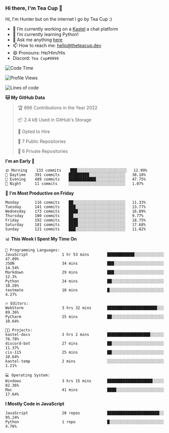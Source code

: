 ### Hi there, I'm Tea Cup 👋 

Hi, I'm Hunter but on the internet I go by Tea Cup :)

- 🔭 I’m currently working on a [Kastel](https://github.com/Kastelll) a chat platform
- 🌱 I’m currently learning Python!
- 💬 Ask me anything [here](https://github.com/TheTeaCup/TheTeaCup/issues)
- 📫 How to reach me: [hello@theteacup.dev](mailto:hello@theteacup.dev)
- 😄 Pronouns: He/Him/His
- Discord: `Tea Cup#9999`

<!--START_SECTION:waka-->
![Code Time](http://img.shields.io/badge/Code%20Time-238%20hrs%208%20mins-blue)

![Profile Views](http://img.shields.io/badge/Profile%20Views-12-blue)

![Lines of code](https://img.shields.io/badge/From%20Hello%20World%20I%27ve%20Written-70%20Thousand%20lines%20of%20code-blue)

**🐱 My GitHub Data** 

> 🏆 896 Contributions in the Year 2022
 > 
> 📦 2.4 kB Used in GitHub's Storage 
 > 
> 💼 Opted to Hire
 > 
> 📜 7 Public Repositories 
 > 
> 🔑 6 Private Repositories  
 > 
**I'm an Early 🐤** 

```text
🌞 Morning    133 commits    ███░░░░░░░░░░░░░░░░░░░░░░   12.99% 
🌆 Daytime    391 commits    █████████░░░░░░░░░░░░░░░░   38.18% 
🌃 Evening    489 commits    ████████████░░░░░░░░░░░░░   47.75% 
🌙 Night      11 commits     ░░░░░░░░░░░░░░░░░░░░░░░░░   1.07%

```
📅 **I'm Most Productive on Friday** 

```text
Monday       116 commits    ██░░░░░░░░░░░░░░░░░░░░░░░   11.33% 
Tuesday      141 commits    ███░░░░░░░░░░░░░░░░░░░░░░   13.77% 
Wednesday    173 commits    ████░░░░░░░░░░░░░░░░░░░░░   16.89% 
Thursday     100 commits    ██░░░░░░░░░░░░░░░░░░░░░░░   9.77% 
Friday       192 commits    ████░░░░░░░░░░░░░░░░░░░░░   18.75% 
Saturday     181 commits    ████░░░░░░░░░░░░░░░░░░░░░   17.68% 
Sunday       121 commits    ███░░░░░░░░░░░░░░░░░░░░░░   11.82%

```


📊 **This Week I Spent My Time On** 

```text
💬 Programming Languages: 
JavaScript               1 hr 53 mins        ████████████░░░░░░░░░░░░░   47.89% 
JSON                     34 mins             ███░░░░░░░░░░░░░░░░░░░░░░   14.54% 
Markdown                 29 mins             ███░░░░░░░░░░░░░░░░░░░░░░   12.3% 
Python                   24 mins             ██░░░░░░░░░░░░░░░░░░░░░░░   10.26% 
textmate                 10 mins             █░░░░░░░░░░░░░░░░░░░░░░░░   4.27%

🔥 Editors: 
WebStorm                 3 hrs 32 mins       ██████████████████████░░░   89.36% 
PyCharm                  25 mins             ██░░░░░░░░░░░░░░░░░░░░░░░   10.64%

🐱‍💻 Projects: 
kastel-docs              3 hrs 2 mins        ███████████████████░░░░░░   76.78% 
discord-bot              27 mins             ██░░░░░░░░░░░░░░░░░░░░░░░   11.37% 
cis-115                  25 mins             ██░░░░░░░░░░░░░░░░░░░░░░░   10.64% 
kastel-temp              2 mins              ░░░░░░░░░░░░░░░░░░░░░░░░░   1.21%

💻 Operating System: 
Windows                  3 hrs 15 mins       ████████████████████░░░░░   82.36% 
Mac                      41 mins             ████░░░░░░░░░░░░░░░░░░░░░   17.64%

```

**I Mostly Code in JavaScript** 

```text
JavaScript               20 repos            ███████████████████████░░   95.24% 
Python                   1 repo              █░░░░░░░░░░░░░░░░░░░░░░░░   4.76%

```



<!--END_SECTION:waka-->
